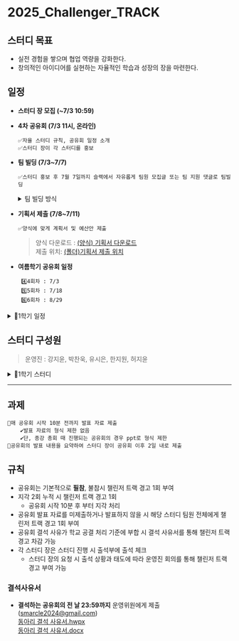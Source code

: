 # 2025_Challenger_TRACK

## 스터디 목표
- 실전 경험을 쌓으며 협업 역량을 강화한다.
- 창의적인 아이디어를 실현하는 자율적인 학습과 성장의 장을 마련한다.

## 일정

- **스터디 장 모집 (~7/3 10:59)**

- **4차 공유회 (7/3 11시, 온라인)**
	```
	✅자율 스터디 규칙, 공유회 일정 소개
	✅스터디 장이 각 스터디를 홍보
	```

- **팀 빌딩 (7/3~7/7)**
	```
	✅스터디 홍보 후 7월 7일까지 슬랙에서 자유롭게 팀원 모집글 또는 팀 지원 댓글로 팀빌딩
	```
	<details><summary>팀 빌딩 방식</summary>
	<p>
		
	**팀 빌딩 방식** <br>
 	---
	**`팀원 컨택`** (7/3~7/7)
	- Slack `2025-challenger-track-정보공유방` 채널 활용
	- 스터디 주제와 간단한 소개 및 대회를 올려 팀원 모집
		- 참여하고 싶은 부원은 댓글을 통해 컨택
	<br><br>
 	
  	**`팀 빌딩 확정`** (~7/7, 23:59)
	- 팀이 확정되었을 때 Slack 공지에 댓글로 스터디 주제와 팀원을 남기기

   	<br>
    	
	</p>
	</details>
	
	
- **기획서 제출 (7/8~7/11)**
	```
	✅양식에 맞게 계획서 및 예산안 제출
	```
	> 양식 다운로드 : [(양식) 기획서 다운로드](~~) <br>
	> 제출 위치: [(폴더)기획서 제출 위치](~~)

- **여름학기 공유회 일정**
  	```
 	 4️⃣4회차 : 7/3
	 5️⃣5회차 : 7/18
	 6️⃣6회차 : 8/29
 	 ```

<details>
<summary>📆1학기 일정</summary>
<div markdown="1">

  - **스터디 장 모집 ~(3/13-3/18)~ → (3/13~3/19 18:59)**

- **OT (3/19 19시, 센B205)**
	```
	✅자율 스터디 소개
	✅자율 스터디 규칙, 공유회 일정 소개
	✅스터디 장이 각 스터디를 홍보
	```

- **팀 빌딩 (3/19~3/23)**
	```
	✅스터디 홍보 후 3월 23일까지 슬랙에서 자유롭게 팀원 모집글 또는 팀 지원 댓글로 팀빌딩
	```
	<details><summary>팀 빌딩 방식</summary>
	<p>
		
	**팀 빌딩 방식** <br>
 	---
	**`팀원 컨택`** (3/19~3/23)
	- Slack `2025-challenger-track-정보공유방` 채널 활용
	- 스터디 주제와 간단한 소개 및 대회를 올려 팀원 모집
		- 참여하고 싶은 부원은 댓글을 통해 컨택 (가급적 Slack에서만 컨택 부탁드립니다.) 
	<br><br>
 	
  	**`팀 빌딩 확정`** (~3/23, 23:59)
	- 팀이 확정되었을 때 Slack 공지에 댓글로 스터디 주제와 팀원을 남기기

   	<br>
    	
	</p>
	</details>
	
	
- **기획서 제출 (3/24~3/28)**
	```
	✅양식에 맞게 계획서 및 예산안 제출
	```
	> 양식 다운로드 : [(양식) 기획서 다운로드](https://github.com/sejongsmarcle/2025_Challenger_TRACK/blob/main/02.%20%EA%B8%B0%ED%9A%8D%EC%84%9C/(%EC%96%91%EC%8B%9D)2025-1%ED%95%99%EA%B8%B0%20%EC%9E%90%EC%9C%A8%EC%8A%A4%ED%84%B0%EB%94%94%20%EA%B8%B0%ED%9A%8D%EC%84%9C.docx) <br>
	> 제출 위치: [(폴더)기획서 제출 위치](https://github.com/sejongsmarcle/2025_Challenger_TRACK/tree/main/02.%20%EA%B8%B0%ED%9A%8D%EC%84%9C)

- **1학기 공유회 일정**
	```
	1️⃣1회차 : 4/2
	2️⃣2회차 : 5/21
	3️⃣3회차 : 종강총회 (날짜는 추후 공지 예정.)
	```

</div>
</details>



## 스터디 구성원
> 운영진 : 강지윤, 박찬욱, 유시은, 한지원, 허지윤


<details>
<summary>📆1학기 스터디</summary>
<div markdown="1">

  > 운영진 : 강지윤, 박찬욱, 유시은, 한지원, 허지윤


|CAD|ROS|이동 통신&AI|
|---|---|---|
|현희섭|이헌성|조예림|
|강지윤|안정원|박지호|
|조윤정|안서현|허지윤|
|허지윤|신혜람|현희섭|
|||유시은|

|멀티모달|AI 논문|TaskLLM|
|---|---|---|
|김하연|김서영|임시현|
|김민성|김하연|이예은|
|김태경|방우영|유시은|
|박찬욱|최정완|김강민|
|한지원|안승현|강지영|
|김지원|김시우|김태경|

</div>
</details>

---

## 과제
```
📍매 공유회 시작 10분 전까지 발표 자료 제출
	✔발표 자료의 형식 제한 없음
	✔단, 종강 총회 때 진행되는 공유회의 경우 ppt로 형식 제한
📍공유회의 발표 내용을 요약하여 스터디 장이 공유회 이후 2일 내로 제출
```

## 규칙
- 공유회는 기본적으로 **필참**, 불참시 챌린저 트랙 경고 1회 부여
- 지각 2회 누적 시 챌린저 트랙 경고 1회
	- 공유회 시작 10분 후 부터 지각 처리
- 공유회 발표 자료를 미제출하거나 발표하지 않을 시 해당 스터디 팀원 전체에게 챌린저 트랙 경고 1회 부여
- 공유회 결석 사유가 학교 공결 처리 기준에 부합 시 결석 사유서를 통해 챌린저 트랙 경고 차감 가능
- 각 스터디 장은 스터디 진행 시 출석부에 출석 체크
	- 스터디 장의 요청 시 출석 상황과 태도에 따라 운영진 회의를 통해 챌린저 트랙 경고 부여 가능

### 결석사유서
- **결석하는 공유회의 전 날 23:59까지** 운영위원에게 제출(smarcle2024@gmail.com) <br>
[동아리 결석 사유서.hwpx](https://github.com/sejongsmarcle/2025_Challenger_TRACK/blob/main/%EB%8F%99%EC%95%84%EB%A6%AC%20%EA%B2%B0%EC%84%9D%20%EC%82%AC%EC%9C%A0%EC%84%9C.hwpx) <br>
[동아리 결석 사유서.docx](https://github.com/sejongsmarcle/2025_Challenger_TRACK/blob/main/%EB%8F%99%EC%95%84%EB%A6%AC%20%EA%B2%B0%EC%84%9D%20%EC%82%AC%EC%9C%A0%EC%84%9C_word%EC%9A%A9.docx)
